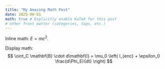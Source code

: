 ```yaml
---
title: "My Amazing Math Post"
date: 2025-06-01
math: true # Explicitly enable KaTeX for this post
# other front matter (categories, tags, etc.)
---
```


Inline math: $E = mc^2$.

Display math:
$$
\oint_C \mathbf{B} \cdot d\mathbf{l} = \mu_0 \left( I_{enc} + \epsilon_0 \frac{d\Phi_E}{dt} \right)
$$